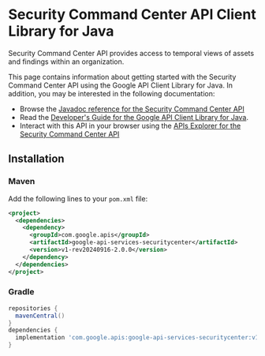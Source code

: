 # Security Command Center API Client Library for Java

Security Command Center API provides access to temporal views of assets and findings within an organization.

This page contains information about getting started with the Security Command Center API
using the Google API Client Library for Java. In addition, you may be interested
in the following documentation:

* Browse the [Javadoc reference for the Security Command Center API][javadoc]
* Read the [Developer's Guide for the Google API Client Library for Java][google-api-client].
* Interact with this API in your browser using the [APIs Explorer for the Security Command Center API][api-explorer]

## Installation

### Maven

Add the following lines to your `pom.xml` file:

```xml
<project>
  <dependencies>
    <dependency>
      <groupId>com.google.apis</groupId>
      <artifactId>google-api-services-securitycenter</artifactId>
      <version>v1-rev20240916-2.0.0</version>
    </dependency>
  </dependencies>
</project>
```

### Gradle

```gradle
repositories {
  mavenCentral()
}
dependencies {
  implementation 'com.google.apis:google-api-services-securitycenter:v1-rev20240916-2.0.0'
}
```

[javadoc]: https://googleapis.dev/java/google-api-services-securitycenter/latest/index.html
[google-api-client]: https://github.com/googleapis/google-api-java-client/
[api-explorer]: https://developers.google.com/apis-explorer/#p/securitycenter/v1/
